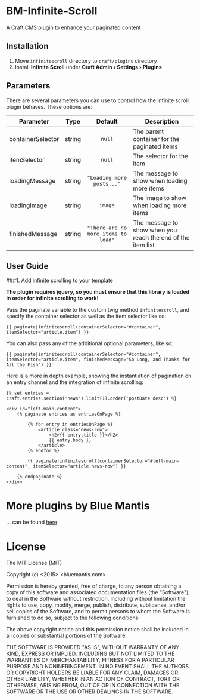 # BM-Infinite-Scroll
A Craft CMS plugin to enhance your paginated content

## Installation

1. Move `infinitescroll` directory to `craft/plugins` directory
2. Install **Infinite Scroll** under **Craft Admin &rsaquo; Settings &rsaquo; Plugins**

## Parameters

There are several parameters you can use to control how the infinite scroll plugin behaves. These options are:

| Parameter         | Type      | Default                              | Description                                                       |
| ----------------- | :-------: | :----------------------------------: | ----------------------------------------------------------------- |
| containerSelector | string    | `null`                               | The parent container for the paginated items                      |
| itemSelector      | string    | `null`                               | The selector for the item                                         |
| loadingMessage    | string    | `"Loading more posts..."`              | The message to show when loading more items                       |
| loadingImage      | string    | `image`                              | The image to show when loading more items                         |
| finishedMessage   | string    | `"There are no more items to load"`    | The message to show when you reach the end of the item list       |

## User Guide

###1. Add infinite scrolling to your template

**The plugin requires jquery, so you must ensure that this library is loaded in order for infinite scrolling to work!**

Pass the paginate variable to the custom twig method `infinitescroll`, and specify the container selector as well as the item selector like so:

`{{ paginate|infinitescroll(containerSelector="#container", itemSelector="article.item") }}`

You can also pass any of the additional optional parameters, like so:

`{{ paginate|infinitescroll(containerSelector="#container", itemSelector="article.item", finishedMessage="So Long, and Thanks for All the Fish") }}`

Here is a more in depth example, showing the instantiation of pagination on an entry channel and the integration of infinite scrolling:

    {% set entries = craft.entries.section('news').limit(1).order('postDate desc') %}

    <div id="left-main-content">
        {% paginate entries as entriesOnPage %}

            {% for entry in entriesOnPage %}
                <article class="news-row">
                    <h2>{{ entry.title }}</h2>
                    {{ entry.body }}
                </article>
            {% endfor %}

            {{ paginate|infinitescroll(containerSelector="#left-main-content", itemSelector="article.news-row") }}

        {% endpaginate %}
    </div>


# More plugins by Blue Mantis

... can be found [here](http://plugins.bluemantis.com/)


# License

The MIT License (MIT)

Copyright (c) <2015> <bluemantis.com>

Permission is hereby granted, free of charge, to any person obtaining a copy
of this software and associated documentation files (the "Software"), to deal
in the Software without restriction, including without limitation the rights
to use, copy, modify, merge, publish, distribute, sublicense, and/or sell
copies of the Software, and to permit persons to whom the Software is
furnished to do so, subject to the following conditions:

The above copyright notice and this permission notice shall be included in
all copies or substantial portions of the Software.

THE SOFTWARE IS PROVIDED "AS IS", WITHOUT WARRANTY OF ANY KIND, EXPRESS OR
IMPLIED, INCLUDING BUT NOT LIMITED TO THE WARRANTIES OF MERCHANTABILITY,
FITNESS FOR A PARTICULAR PURPOSE AND NONINFRINGEMENT. IN NO EVENT SHALL THE
AUTHORS OR COPYRIGHT HOLDERS BE LIABLE FOR ANY CLAIM, DAMAGES OR OTHER
LIABILITY, WHETHER IN AN ACTION OF CONTRACT, TORT OR OTHERWISE, ARISING FROM,
OUT OF OR IN CONNECTION WITH THE SOFTWARE OR THE USE OR OTHER DEALINGS IN
THE SOFTWARE.
